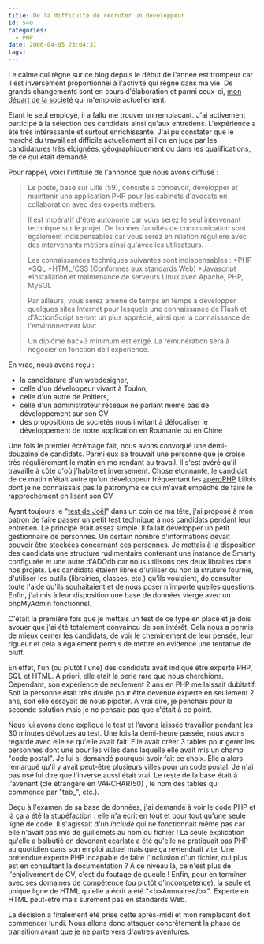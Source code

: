 ```yaml
---
title: De la difficulté de recruter un développeur
id: 540
categories:
  - PHP
date: 2006-04-05 23:04:31
tags:
---
```


Le calme qui règne sur ce blog depuis le début de l'année est trompeur car il est inversement proportionnel à l'activité qui règne dans ma vie. De grands changements sont en cours d'élaboration et parmi ceux-ci, [mon départ de la société](/blog/2006/03/23/521-offre-d-emploi) qui m'emploie actuellement.

Etant le seul employé, il a fallu me trouver un remplacant. J'ai activement participé à la sélection des candidats ainsi qu'aux entretiens. L'expérience a été très intéressante et surtout enrichissante. J'ai pu constater que le marché du travail est difficile actuellement si l'on en juge par les candidatures très éloignées, géographiquement ou dans les qualifications, de ce qui était demandé.

Pour rappel, voici l'intitulé de l'annonce que nous avons diffusé&nbsp;:
 > Le poste, basé sur Lille (59), consiste à concevoir, développer et maintenir une application PHP pour les cabinets d'avocats en collaboration avec des experts métiers.
> 
>  Il est impératif d'être autonome car vous serez le seul intervenant technique sur le projet. De bonnes facultés de communication sont également indispensables car vous serez en relation régulière avec des intervenants métiers ainsi qu'avec les utilisateurs.
> 
>  Les connaissances techniques suivantes sont indispensables&nbsp;: *PHP *SQL *HTML/CSS (Conformes aux standards Web) *Javascript *Installation et maintenance de serveurs Linux avec Apache, PHP, MySQL
> 
>  Par ailleurs, vous serez amené de temps en temps à développer quelques sites Internet pour lesquels une connaissance de Flash et d'ActionScript seront un plus apprécié, ainsi que la connaissance de l'environnement Mac.
> 
>  Un diplôme bac+3 minimum est exigé. La rémunération sera à négocier en fonction de l'expérience. 

En vrac, nous avons reçu&nbsp;:

*   la candidature d'un webdesigner,
*   celle d'un développeur vivant à Toulon,
*   celle d'un autre de Poitiers,
*   celle d'un administrateur réseaux ne parlant même pas de développement sur son CV
*   des propositions de sociétés nous invitant à délocaliser le développement de notre application en Roumanie ou en Chine 

Une fois le premier écrémage fait, nous avons convoqué une demi-douzaine de candidats. Parmi eux se trouvait une personne que je croise très régulièrement le matin en me rendant au travail. Il s'est avéré qu'il travaille à côté d'où j'habite et inversement. Chose étonnante, le candidat de ce matin n'était autre qu'un développeur fréquentant les [apéroPHP](http://www.aperophp.net/index.php) Lillois dont je ne connaissais pas le patronyme ce qui m'avait empêché de faire le rapprochement en lisant son CV.

Ayant toujours le "[test de Joël](http://french.joelonsoftware.com/Articles/TheJoelTest.html)" dans un coin de ma tête, j'ai proposé à mon patron de faire passer un petit test technique à nos candidats pendant leur entretien. Le principe était assez simple. Il fallait développer un petit gestionnaire de personnes. Un certain nombre d'informations devait pouvoir être stockées concernant ces personnes. Je mettais à la disposition des candidats une structure rudimentaire contenant une instance de Smarty configurée et une autre d'ADOdb car nous utilisons ces deux libraires dans nos projets. Les candidats étaient libres d'utiliser ou non la struture fournie, d'utiliser les outils (librairies, classes, etc.) qu'ils voulaient, de consulter toute l'aide qu'ils souhaitaient et de nous poser n'importe quelles questions. Enfin, j'ai mis à leur disposition une base de données vierge avec un phpMyAdmin fonctionnel.

C'était la première fois que je mettais un test de ce type en place et je dois avouer que j'ai été totalement convaincu de son intérêt. Cela nous a permis de mieux cerner les candidats, de voir le cheminement de leur pensée, leur rigueur et cela a également permis de mettre en évidence une tentative de bluff.

En effet, l'un (ou plutôt l'une) des candidats avait indiqué être experte PHP, SQL et HTML. A priori, elle était la perle rare que nous cherchions. Cependant, son expérience de seulement 2 ans en PHP me laissait dubitatif. Soit la personne était très douée pour être devenue experte en seulement 2 ans, soit elle essayait de nous pipoter. A vrai dire, je penchais pour la seconde solution mais je ne pensais pas que c'était à ce point.

Nous lui avons donc expliqué le test et l'avons laissée travailler pendant les 30 minutes dévolues au test. Une fois la demi-heure passée, nous avons regardé avec elle se qu'elle avait fait. Elle avait créer 3 tables pour gérer les personnes dont une pour les villes dans laquelle elle avait mis un champ "code postal". Je lui ai demandé pourquoi avoir fait ce choix. Elle a alors remarqué qu'il y avait peut-être plusieurs villes pour un code postal. Je n'ai pas osé lui dire que l'inverse aussi était vrai. Le reste de la base était à l'avenant (clé étrangère en VARCHAR(50) , le nom des tables qui commence par "tab_", etc.).

Deçu à l'examen de sa base de données, j'ai demandé à voir le code PHP et là ça a été la stupéfaction&nbsp;: elle n'a écrit en tout et pour tout qu'une seule ligne de code. Il s'agissait d'un _include_ qui ne fonctionnait même pas car elle n'avait pas mis de guillemets au nom du fichier&nbsp;! La seule explication qu'elle a balbutié en devenant écarlate a été qu'elle ne pratiquait pas PHP au quotidien dans son emploi actuel mais que ça reviendrait vite. Une prétendue experte PHP incapable de faire l'inclusion d'un fichier, qui plus est en consultant la documentation&nbsp;? A ce niveau là, ce n'est plus de l'enjolivement de CV, c'est du foutage de gueule&nbsp;! Enfin, pour en terminer avec ses domaines de compétence (ou plutôt d'incompétence), la seule et unique ligne de HTML qu'elle a écrit a été "&lt;b&gt;Annuaire&lt;/b&gt;". Experte en HTML peut-être mais surement pas en standards Web.

La décision a finalement été prise cette après-midi et mon remplacant doit commencer lundi. Nous allons donc attaquer concrêtement la phase de transition avant que je ne parte vers d'autres aventures.